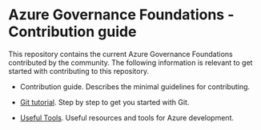 Azure Governance Foundations - Contribution guide
=================================================

This repository contains the current Azure Governance Foundations contributed by
the community. The following information is relevant to get started with
contributing to this repository.

-   Contribution guide. Describes the minimal guidelines for contributing.

-   [Git tutorial](https://guides.github.com/activities/hello-world/). Step by
    step to get you started with Git.

-   [Useful
    Tools](https://github.com/Azure/azure-policy/blob/master/1-contribution-guide/useful-tools.md#useful-tools).
    Useful resources and tools for Azure development.
